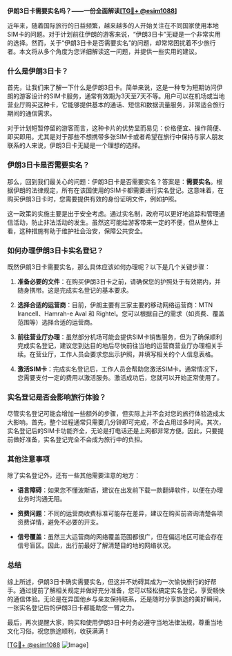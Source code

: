 **伊朗3日卡需要实名吗？——一份全面解读[[TG💪+ @esim1088](https://t.me/s/esim1088)]**

近年来，随着国际旅行的日益频繁，越来越多的人开始关注在不同国家使用本地SIM卡的问题。对于计划前往伊朗的游客来说，“伊朗3日卡”无疑是一个非常实用的选择。然而，关于“伊朗3日卡是否需要实名”的问题，却常常困扰着不少旅行者。本文将从多个角度为您详细解读这一问题，并提供一些实用的建议。

### 什么是伊朗3日卡？

首先，让我们来了解一下什么是伊朗3日卡。简单来说，这是一种专为短期访问伊朗的游客设计的SIM卡服务，通常有效期为3天至7天不等。用户可以在机场或当地营业厅购买这种卡，它能够提供基本的通话、短信和数据流量服务，非常适合旅行期间的通信需求。

对于计划短暂停留的游客而言，这种卡片的优势显而易见：价格便宜、操作简便、即买即用。尤其是对于那些不想携带多张SIM卡或者希望在旅行中保持与家人朋友联系的人来说，伊朗3日卡无疑是一个理想的选择。

### 伊朗3日卡是否需要实名？

那么，回到我们最关心的问题：伊朗3日卡是否需要实名？答案是：**需要实名**。根据伊朗的法律规定，所有在该国使用的SIM卡都需要进行实名登记。这意味着，在购买伊朗3日卡时，您需要提供有效的身份证明文件，例如护照。

这一政策的实施主要是出于安全考虑。通过实名制，政府可以更好地追踪和管理通信活动，防止非法活动的发生。虽然这可能给游客带来一定的不便，但从整体上看，这种措施有助于维护社会治安，保障公共安全。

### 如何办理伊朗3日卡实名登记？

既然伊朗3日卡需要实名，那么具体应该如何办理呢？以下是几个关键步骤：

1. **准备必要的文件**：在购买伊朗3日卡之前，请确保您的护照处于有效期内，并随身携带。这是完成实名登记的基本要求。
   
2. **选择合适的运营商**：目前，伊朗主要有三家主要的移动网络运营商：MTN Irancell、Hamrah-e Aval 和 Rightel。您可以根据自己的需求（如资费、覆盖范围等）选择合适的运营商。

3. **前往营业厅办理**：虽然部分机场可能会提供SIM卡销售服务，但为了确保顺利完成实名登记，建议您到达目的地后尽快前往当地的运营商营业厅办理相关手续。在营业厅，工作人员会要求您出示护照，并填写相关的个人信息表格。

4. **激活SIM卡**：完成实名登记后，工作人员会帮助您激活SIM卡。通常情况下，您需要支付一定的费用以激活服务。激活成功后，您就可以开始正常使用了。

### 实名登记是否会影响旅行体验？

尽管实名登记可能会增加一些额外的步骤，但实际上并不会对您的旅行体验造成太大影响。首先，整个过程通常只需要几分钟即可完成，不会占用过多时间。其次，实名登记后的SIM卡功能齐全，无论是打电话还是上网都非常方便。因此，只要提前做好准备，实名登记完全不会成为旅行中的负担。

### 其他注意事项

除了实名登记外，还有一些其他需要注意的地方：

- **语言障碍**：如果您不懂波斯语，建议在出发前下载一款翻译软件，以便在办理业务时沟通无阻。
  
- **资费问题**：不同的运营商收费标准可能存在差异，建议在购买前咨询清楚各项资费详情，避免不必要的开支。

- **信号覆盖**：虽然三大运营商的网络覆盖范围都很广，但在偏远地区可能会存在信号盲区。因此，出行前最好了解清楚目的地的网络状况。

### 总结

综上所述，伊朗3日卡确实需要实名，但这并不妨碍其成为一次愉快旅行的好帮手。通过提前了解相关规定并做好充分准备，您可以轻松搞定实名登记，享受畅快的通信体验。无论是在异国他乡与亲友保持联系，还是随时分享旅途的美好瞬间，一张实名登记后的伊朗3日卡都能助您一臂之力。

最后，再次提醒大家，购买和使用伊朗3日卡时务必遵守当地法律法规，尊重当地文化习俗。祝您旅途顺利，收获满满！

[[TG💪+ @esim1088](https://t.me/s/esim1088) ![Image](https://i.postimg.cc/4NQfJmqS/Snipaste-2025-05-13-00-14-12.png)]